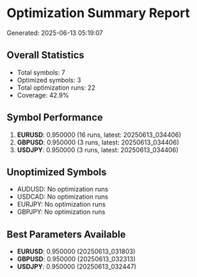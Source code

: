# Optimization Summary Report
Generated: 2025-06-13 05:19:07

## Overall Statistics
- Total symbols: 7
- Optimized symbols: 3
- Total optimization runs: 22
- Coverage: 42.9%

## Symbol Performance
1. **EURUSD**: 0.950000 (16 runs, latest: 20250613_034406)
2. **GBPUSD**: 0.950000 (3 runs, latest: 20250613_034406)
3. **USDJPY**: 0.950000 (3 runs, latest: 20250613_034406)

## Unoptimized Symbols
- AUDUSD: No optimization runs
- USDCAD: No optimization runs
- EURJPY: No optimization runs
- GBPJPY: No optimization runs

## Best Parameters Available
- **EURUSD**: 0.950000 (20250613_031803)
- **GBPUSD**: 0.950000 (20250613_032313)
- **USDJPY**: 0.950000 (20250613_032447)